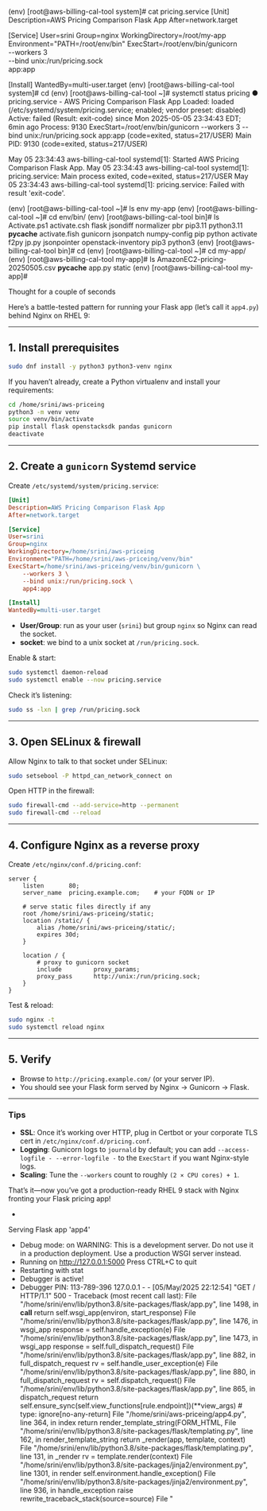(env) [root@aws-billing-cal-tool system]# cat pricing.service
[Unit]
Description=AWS Pricing Comparison Flask App
After=network.target

[Service]
User=srini
Group=nginx
WorkingDirectory=/root/my-app
Environment="PATH=/root/env/bin"
ExecStart=/root/env/bin/gunicorn \
    --workers 3 \
    --bind unix:/run/pricing.sock \
    app:app

[Install]
WantedBy=multi-user.target
(env) [root@aws-billing-cal-tool system]# cd
(env) [root@aws-billing-cal-tool ~]# systemctl status pricing
● pricing.service - AWS Pricing Comparison Flask App
   Loaded: loaded (/etc/systemd/system/pricing.service; enabled; vendor preset: disabled)
   Active: failed (Result: exit-code) since Mon 2025-05-05 23:34:43 EDT; 6min ago
  Process: 9130 ExecStart=/root/env/bin/gunicorn --workers 3 --bind unix:/run/pricing.sock app:app (code=exited, status=217/USER)
 Main PID: 9130 (code=exited, status=217/USER)

May 05 23:34:43 aws-billing-cal-tool systemd[1]: Started AWS Pricing Comparison Flask App.
May 05 23:34:43 aws-billing-cal-tool systemd[1]: pricing.service: Main process exited, code=exited, status=217/USER
May 05 23:34:43 aws-billing-cal-tool systemd[1]: pricing.service: Failed with result 'exit-code'.


(env) [root@aws-billing-cal-tool ~]# ls
env  my-app
(env) [root@aws-billing-cal-tool ~]# cd env/bin/
(env) [root@aws-billing-cal-tool bin]# ls
Activate.ps1  activate.csh   flask     jsondiff     normalizer           pbr   pip3.11  python3.11
__pycache__   activate.fish  gunicorn  jsonpatch    numpy-config         pip   python
activate      f2py           jp.py     jsonpointer  openstack-inventory  pip3  python3
(env) [root@aws-billing-cal-tool bin]# cd
(env) [root@aws-billing-cal-tool ~]# cd my-app/
(env) [root@aws-billing-cal-tool my-app]# ls
AmazonEC2-pricing-20250505.csv  __pycache__  app.py  static
(env) [root@aws-billing-cal-tool my-app]#


Thought for a couple of seconds


Here’s a battle-tested pattern for running your Flask app (let’s call it `app4.py`) behind Nginx on RHEL 9:

---

## 1. Install prerequisites

```bash
sudo dnf install -y python3 python3-venv nginx
```

If you haven’t already, create a Python virtualenv and install your requirements:

```bash
cd /home/srini/aws-priceing
python3 -m venv venv
source venv/bin/activate
pip install flask openstacksdk pandas gunicorn
deactivate
```

---

## 2. Create a `gunicorn` Systemd service

Create `/etc/systemd/system/pricing.service`:

```ini
[Unit]
Description=AWS Pricing Comparison Flask App
After=network.target

[Service]
User=srini
Group=nginx
WorkingDirectory=/home/srini/aws-priceing
Environment="PATH=/home/srini/aws-priceing/venv/bin"
ExecStart=/home/srini/aws-priceing/venv/bin/gunicorn \
    --workers 3 \
    --bind unix:/run/pricing.sock \
    app4:app

[Install]
WantedBy=multi-user.target
```

* **User/Group**: run as your user (`srini`) but group `nginx` so Nginx can read the socket.
* **socket**: we bind to a unix socket at `/run/pricing.sock`.

Enable & start:

```bash
sudo systemctl daemon-reload
sudo systemctl enable --now pricing.service
```

Check it’s listening:

```bash
sudo ss -lxn | grep /run/pricing.sock
```

---

## 3. Open SELinux & firewall

Allow Nginx to talk to that socket under SELinux:

```bash
sudo setsebool -P httpd_can_network_connect on
```

Open HTTP in the firewall:

```bash
sudo firewall-cmd --add-service=http --permanent
sudo firewall-cmd --reload
```

---

## 4. Configure Nginx as a reverse proxy

Create `/etc/nginx/conf.d/pricing.conf`:

```nginx
server {
    listen       80;
    server_name  pricing.example.com;    # your FQDN or IP

    # serve static files directly if any
    root /home/srini/aws-priceing/static;
    location /static/ {
        alias /home/srini/aws-priceing/static/;
        expires 30d;
    }

    location / {
        # proxy to gunicorn socket
        include         proxy_params;
        proxy_pass      http://unix:/run/pricing.sock;
    }
}
```

Test & reload:

```bash
sudo nginx -t
sudo systemctl reload nginx
```

---

## 5. Verify

* Browse to `http://pricing.example.com/` (or your server IP).
* You should see your Flask form served by Nginx → Gunicorn → Flask.

---

### Tips

* **SSL**: Once it’s working over HTTP, plug in Certbot or your corporate TLS cert in `/etc/nginx/conf.d/pricing.conf`.
* **Logging**: Gunicorn logs to `journald` by default; you can add `--access-logfile - --error-logfile -` to the `ExecStart` if you want Nginx-style logs.
* **Scaling**: Tune the `--workers` count to roughly `(2 × CPU cores) + 1`.

That’s it—now you’ve got a production-ready RHEL 9 stack with Nginx fronting your Flask pricing app!
















*

Serving Flask app 'app4'
 * Debug mode: on
WARNING: This is a development server. Do not use it in a production deployment. Use a production WSGI server instead.
 * Running on http://127.0.0.1:5000
Press CTRL+C to quit
 * Restarting with stat
 * Debugger is active!
 * Debugger PIN: 113-789-396
127.0.0.1 - - [05/May/2025 22:12:54] "GET / HTTP/1.1" 500 -
Traceback (most recent call last):
  File "/home/srini/env/lib/python3.8/site-packages/flask/app.py", line 1498, in __call__
    return self.wsgi_app(environ, start_response)
  File "/home/srini/env/lib/python3.8/site-packages/flask/app.py", line 1476, in wsgi_app
    response = self.handle_exception(e)
  File "/home/srini/env/lib/python3.8/site-packages/flask/app.py", line 1473, in wsgi_app
    response = self.full_dispatch_request()
  File "/home/srini/env/lib/python3.8/site-packages/flask/app.py", line 882, in full_dispatch_request
    rv = self.handle_user_exception(e)
  File "/home/srini/env/lib/python3.8/site-packages/flask/app.py", line 880, in full_dispatch_request
    rv = self.dispatch_request()
  File "/home/srini/env/lib/python3.8/site-packages/flask/app.py", line 865, in dispatch_request
    return self.ensure_sync(self.view_functions[rule.endpoint])(**view_args)  # type: ignore[no-any-return]
  File "/home/srini/aws-priceing/app4.py", line 364, in index
    return render_template_string(FORM_HTML,
  File "/home/srini/env/lib/python3.8/site-packages/flask/templating.py", line 162, in render_template_string
    return _render(app, template, context)
  File "/home/srini/env/lib/python3.8/site-packages/flask/templating.py", line 131, in _render
    rv = template.render(context)
  File "/home/srini/env/lib/python3.8/site-packages/jinja2/environment.py", line 1301, in render
    self.environment.handle_exception()
  File "/home/srini/env/lib/python3.8/site-packages/jinja2/environment.py", line 936, in handle_exception
    raise rewrite_traceback_stack(source=source)
  File "<template>", line 17, in top-level template code
TypeError: url_for() takes 2 positional arguments but 3 were given


<img src="{{ url_for('static', filename='loading.gif') }}" alt="Loading..." />
